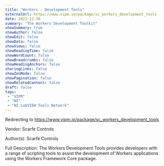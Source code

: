 ```yaml
---
title: "Workers - Development Tools"
externalUrl: https://www.vipm.io/package/sc_workers_development_tools
date: 2022-12-30
summary: "The Workers Development Toolkit"
showSummary: true
showAuthor: false
showEdit: false
showData: false
showViews: false
showReadingTime: false
showWordCount: false
showBreadcrumbs: false
showHeadingAnchors: false
sharingLinks: false
showZenMode: false
showPagination: false
showRelatedContent: false
draft: false
tags:
 - "VIPM"
 - "NI"
 - "NI LabVIEW Tools Network"
---
```


Redirecting to https://www.vipm.io/package/sc_workers_development_tools

Vendor: Scarfe Controls

Author(s): Scarfe Controls
 
Full Description:
The Workers Development Tools provides developers with a range of scripting tools to assist the development of Workers applications using the Workers Framework Core package.